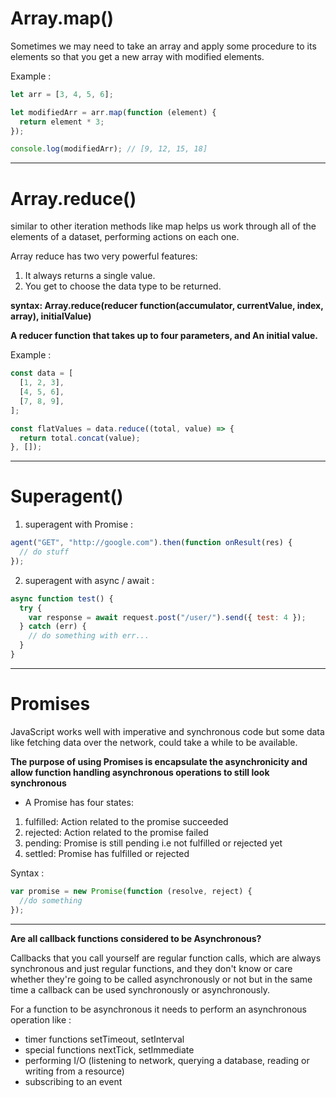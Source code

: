 # Array.map()

Sometimes we may need to take an array and apply some procedure to its elements so that you get a new array with modified elements.

Example :

```javascript
let arr = [3, 4, 5, 6];

let modifiedArr = arr.map(function (element) {
  return element * 3;
});

console.log(modifiedArr); // [9, 12, 15, 18]
```

---

# Array.reduce()

similar to other iteration methods like map helps us work through all of the elements of a dataset, performing actions on each one.

Array reduce has two very powerful features:

1. It always returns a single value.
2. You get to choose the data type to be returned.

**syntax: Array.reduce(reducer function(accumulator, currentValue, index, array), initialValue)**

**A reducer function that takes up to four parameters, and An initial value.**

Example :

```javascript
const data = [
  [1, 2, 3],
  [4, 5, 6],
  [7, 8, 9],
];

const flatValues = data.reduce((total, value) => {
  return total.concat(value);
}, []);
```

---

# Superagent()

1. superagent with Promise :

```javascript
agent("GET", "http://google.com").then(function onResult(res) {
  // do stuff
});
```

2. superagent with async / await :

```javascript
async function test() {
  try {
    var response = await request.post("/user/").send({ test: 4 });
  } catch (err) {
    // do something with err...
  }
}
```

---

# Promises

JavaScript works well with imperative and synchronous code but some data like fetching data over the network, could take a while to be available.

**The purpose of using Promises is encapsulate the asynchronicity and allow function handling asynchronous operations to still look synchronous**

- A Promise has four states:

1. fulfilled: Action related to the promise succeeded
2. rejected: Action related to the promise failed
3. pending: Promise is still pending i.e not fulfilled or rejected yet
4. settled: Promise has fulfilled or rejected

Syntax :

```javascript
var promise = new Promise(function (resolve, reject) {
  //do something
});
```

---

**Are all callback functions considered to be Asynchronous?**

Callbacks that you call yourself are regular function calls, which are always synchronous and just regular functions, and they don't know or care whether they're going to be called asynchronously or not but in the same time a callback can be used synchronously or asynchronously.

For a function to be asynchronous it needs to perform an asynchronous operation like :

- timer functions setTimeout, setInterval
- special functions nextTick, setImmediate
- performing I/O (listening to network, querying a database, reading or writing from a resource)
- subscribing to an event
